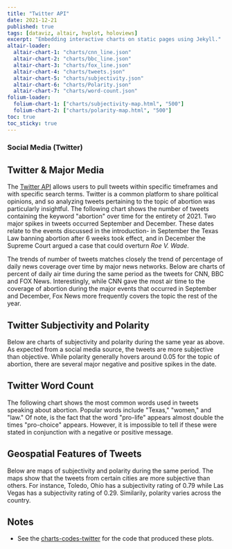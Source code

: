 ```yaml
---
title: "Twitter API"
date: 2021-12-21
published: true
tags: [dataviz, altair, hvplot, holoviews]
excerpt: "Embedding interactive charts on static pages using Jekyll."
altair-loader:
  altair-chart-1: "charts/cnn_line.json" 
  altair-chart-2: "charts/bbc_line.json"
  altair-chart-3: "charts/fox_line.json"
  altair-chart-4: "charts/tweets.json"
  altair-chart-5: "charts/subjectivity.json"
  altair-chart-6: "charts/Polarity.json"
  altair-chart-7: "charts/word-count.json"
folium-loader:
  folium-chart-1: ["charts/subjectivity-map.html", "500"] 
  folium-chart-2: ["charts/polarity-map.html", "500"] 
toc: true
toc_sticky: true
---
```

### Social Media (Twitter)
## Twitter & Major Media  

The [Twitter API](https://developer.twitter.com/en/docs/twitter-api) allows users to pull tweets within specific timeframes and with specific search terms. Twitter is a common platform to share political opinions, and so analyzing tweets pertaining to the topic of abortion was particularly insightful. The following chart shows the number of tweets containing the keyword "abortion" over time for the entirety of 2021. Two major spikes in tweets occurred September and December. These dates relate to the events discussed in the introduction- in September the Texas Law banning abortion after 6 weeks took effect, and in December the Supreme Court argued a case that could overturn *Roe V. Wade*.

<div id="altair-chart-4"></div>  

The trends of number of tweets matches closely the trend of percentage of daily news coverage over time by major news networks. Below are charts of percent of daily air time during the same period as the tweets for CNN, BBC and FOX News. Interestingly, while CNN gave the most air time to the coverage of abortion during the major events that occurred in September and December, Fox News more frequently covers the topic the rest of the year.   

<div id="altair-chart-1"></div>  
<div id="altair-chart-2"></div>  
<div id="altair-chart-3"></div>  

## Twitter Subjectivity and Polarity  

Below are charts of subjectivity and polarity during the same year as above. As expected from a social media source, the tweets are more subjective than objective. While polarity generally hovers around 0.05 for the topic of abortion, there are several major negative and positive spikes in the date. 

<div id="altair-chart-5"></div>    

<div id="altair-chart-6"></div>  

## Twitter Word Count  
The following chart shows the most common words used in tweets speaking about abortion. Popular words include "Texas," "women," and "law." Of note, is the fact that the word "pro-life" appears almost double the times "pro-choice" appears. However, it is impossible to tell if these were stated in conjunction with a negative or positive message. 
<div id="altair-chart-7"></div>  

## Geospatial Features of Tweets   

Below are maps of subjectivity and polarity during the same period. The maps show that the tweets from certain cities are more subjective than others. For instance, Toledo, Ohio has a subjectivity rating of 0.79 while Las Vegas has a subjectivity rating of 0.29. Similarily, polarity varies across the country.  

<div id="folium-chart-1"></div>  
<div id="folium-chart-2"></div>  


## Notes

- See the [charts-codes-twitter](https://github.com/MUSA-550-Fall-2021/final-project-we_don-t_have_a_name_yet/blob/main/charts-codes-twitter.ipynb) for the code that produced these plots.

